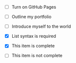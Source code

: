 
- [ ] Turn on GitHub Pages
- [ ] Outline my portfolio
- [ ] Introduce myself to the world

- [x] List syntax is required
- [x] This item is complete
- [ ] This item is not complete

